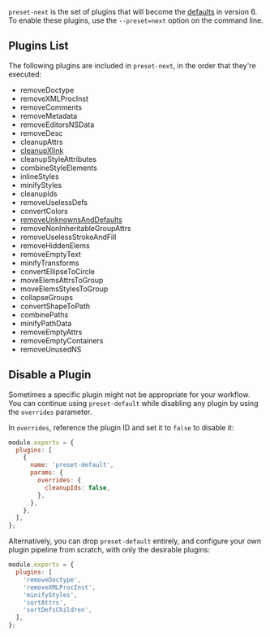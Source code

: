 `preset-next` is the set of plugins that will become the [defaults](./preset-default.md) in version 6. To enable these plugins, use the
`--preset=next` option on the command line.

## Plugins List

The following plugins are included in `preset-next`, in the order that they're executed:

- removeDoctype
- removeXMLProcInst
- removeComments
- removeMetadata
- removeEditorsNSData
- removeDesc
- cleanupAttrs
- [cleanupXlink](./plugins/cleanupXlink.md)
- cleanupStyleAttributes
- combineStyleElements
- inlineStyles
- minifyStyles
- cleanupIds
- removeUselessDefs
- convertColors
- [removeUnknownsAndDefaults](./plugins/removeUnknownsAndDefaults.md)
- removeNonInheritableGroupAttrs
- removeUselessStrokeAndFill
- removeHiddenElems
- removeEmptyText
- minifyTransforms
- convertEllipseToCircle
- moveElemsAttrsToGroup
- moveElemsStylesToGroup
- collapseGroups
- convertShapeToPath
- combinePaths
- minifyPathData
- removeEmptyAttrs
- removeEmptyContainers
- removeUnusedNS

## Disable a Plugin

Sometimes a specific plugin might not be appropriate for your workflow. You can continue using `preset-default` while disabling any plugin by using the `overrides` parameter.

In `overrides`, reference the plugin ID and set it to `false` to disable it:

```js
module.exports = {
  plugins: [
    {
      name: 'preset-default',
      params: {
        overrides: {
          cleanupIds: false,
        },
      },
    },
  ],
};
```

Alternatively, you can drop `preset-default` entirely, and configure your own plugin pipeline from scratch, with only the desirable plugins:

```js
module.exports = {
  plugins: [
    'removeDoctype',
    'removeXMLProcInst',
    'minifyStyles',
    'sortAttrs',
    'sortDefsChildren',
  ],
};
```
